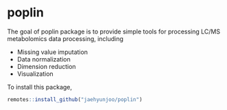 
<!-- README.md is generated from README.Rmd. Please edit that file -->

# poplin

The goal of poplin package is to provide simple tools for processing
LC/MS metabolomics data processing, including

  - Missing value imputation
  - Data normalization
  - Dimension reduction
  - Visualization

To install this package,

``` r
remotes::install_github("jaehyunjoo/poplin")
```

